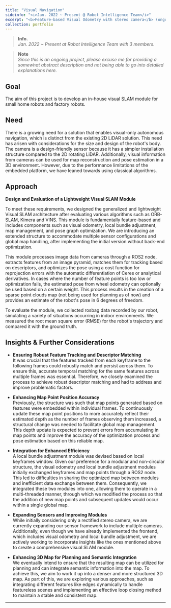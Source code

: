 ```yaml
---
title: "Visual Navigation"
sideinfo: "<i>Jan. 2022 ~ Present @ Robot Intelligence Team</i>"
excerpt: "<b>Feature-based Visual Odometry with stereo camera</b> (ongoing)"
collection: portfolio
---
```

<!-- <br/><img src='/images/500x300.png'> -->

> **Info.**  
  _Jan. 2022 ~ Present at Robot Intelligence Team with 3 members._

> **Note**  
  _Since this is an ongoing project, please excuse me for providing a somewhat abstract description and not being able to go into detailed explanations here._

## Goal

The aim of this project is to develop an in-house visual SLAM module for small home robots and factory robots.

## Need

There is a growing need for a solution that enables visual-only autonomous navigation, which is distinct from the existing 2D LiDAR solution. This need has arisen with considerations for the size and design of the robot's body. The camera is a design-friendly sensor because it has a simpler installation structure compared to the 2D rotating LiDAR. Additionally, visual information from cameras can be used for map reconstruction and pose estimation in a 3D environment. However, due to the performance limitations of the embedded platform, we have leaned towards using classical algorithms.

## Approach

**Design and Evaluation of a Lightweight Visual SLAM Module**

To meet these requirements, we designed the generalized and lightweight Visual SLAM architecture after evaluating various algorithms such as ORB-SLAM, Kimera and VINS. This module is fundamentally feature-based and includes components such as visual odometry, local bundle adjustment, map management, and pose graph optimization. We are introducing an extended structure to accommodate multiple sensor configurations and global map handling, after implementing the initial version without back-end optimization.

This module processes image data from cameras through a ROS2 node, extracts features from an image pyramid, matches them for tracking based on descriptors, and optimizes the pose using a cost function for reprojection errors with the automatic differentiation of Ceres or analytical derivatives. In cases where the number of feature points is too low or optimization fails, the estimated pose from wheel odometry can optionally be used based on a certain weight. This process results in the creation of a sparse point clouds map (not being used for planning as of now) and provides an estimate of the robot's pose in 6 degrees of freedom.

To evaluate the module, we collected rosbag data recorded by our robot, simulating a variety of situations occurring in indoor environments. We measured the root mean square error (RMSE) for the robot's trajectory and compared it with the ground truth.

## Insights & Further Considerations

* **Ensuring Robust Feature Tracking and Descriptor Matching**  
  It was crucial that the features tracked from each keyframe to the following frames could robustly match and persist across them. To ensure this, accurate temporal matching for the same features across multiple frames was essential. Therefore, we closely examined the process to achieve robust descriptor matching and had to address and improve problematic factors.

* **Enhancing Map Point Position Accuracy**  
  Previously, the structure was such that map points generated based on features were embedded within individual frames. To continuously update these map point positions to more accurately reflect their estimated depth as the number of frames observing them increased, a structural change was needed to facilitate global map management. This depth update is expected to prevent errors from accumulating in map points and improve the accuracy of the optimization process and pose estimation based on this reliable map.

* **Integration for Enhanced Efficiency**  
  A local bundle adjustment module was devised based on local keyframes window. Given our preference for a modular and non-circular structure, the visual odometry and local bundle adjustment modules initially exchanged keyframes and map points through a ROS2 node. This led to difficulties in sharing the optimized map between modules and inefficient data exchange between them. Consequently, we integrated these two modules into one, allowing them to operate in a multi-threaded manner, through which we modified the process so that the addition of new map points and subsequent updates would occur within a single global map.

* **Expanding Sensors and Improving Modules**  
  While initially considering only a rectified stereo camera, we are currently expanding our sensor framework to include multiple cameras. Additionally, even though we have already implemented the frontend, which includes visual odometry and local bundle adjustment, we are actively working to incorporate insights like the ones mentioned above to create a comprehensive visual SLAM module.

* **Enhancing 3D Map for Planning and Semantic Integration**  
  We eventually intend to ensure that the resulting map can be utilized for planning and can integrate semantic information into the map. To achieve this, we aim to work it up into a denser and more structured 3D map. As part of this, we are exploring various approaches, such as integrating different features like edges dynamically to handle featureless scenes and implementing an effective loop closing method to maintain a stable and consistent map.

***
